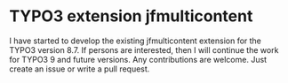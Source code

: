 # TYPO3 extension jfmulticontent

I have started to develop the existing jfmulticontent extension for the TYPO3 version 8.7. If persons are interested, then I will continue the work for TYPO3 9 and future versions.
Any contributions are welcome. Just create an issue or write a pull request.




